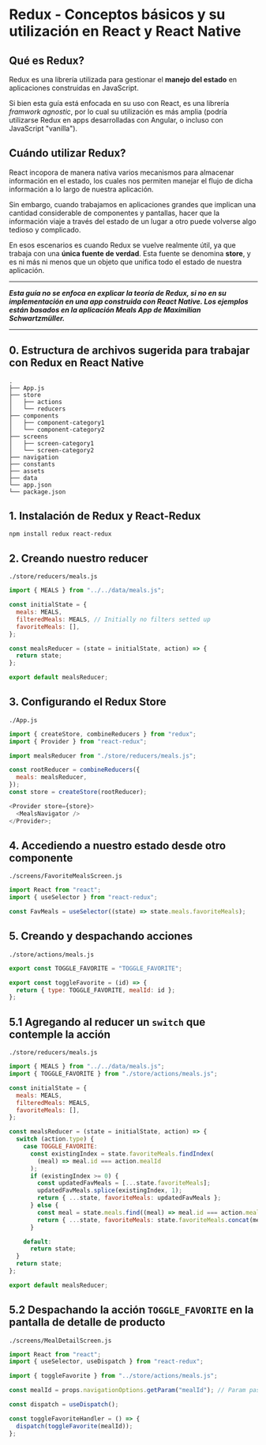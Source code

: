 # Redux - Conceptos básicos y su utilización en React y React Native

## Qué es Redux?

Redux es una librería utilizada para gestionar el **manejo del estado** en aplicaciones construidas en JavaScript.

Si bien esta guía está enfocada en su uso con React, es una librería _framwork agnostic_, por lo cual su utilización es más amplia (podría utilizarse Redux en apps desarrolladas con Angular, o incluso con JavaScript "vanilla").

## Cuándo utilizar Redux?

React incopora de manera nativa varios mecanismos para almacenar información en el estado, los cuales nos permiten manejar el flujo de dicha información a lo largo de nuestra aplicación.

Sin embargo, cuando trabajamos en aplicaciones grandes que implican una cantidad considerable de componentes y pantallas, hacer que la información viaje a través del estado de un lugar a otro puede volverse algo tedioso y complicado.

En esos escenarios es cuando Redux se vuelve realmente útil, ya que trabaja con una **única fuente de verdad**. Esta fuente se denomina **store**, y es ni más ni menos que un objeto que unifica todo el estado de nuestra aplicación.

---

_**Esta guía no se enfoca en explicar la teoría de Redux, si no en su implementación en una app construida con React Native. Los ejemplos están basados en la aplicación Meals App de Maximilian Schwartzmüller.**_

---

## 0. Estructura de archivos sugerida para trabajar con Redux en React Native

```
.
├── App.js
├── store
│   ├── actions
│   └── reducers
├── components
│   ├── component-category1
│   └── component-category2
├── screens
│   ├── screen-category1
│   └── screen-category2
├── navigation
├── constants
├── assets
├── data
└── app.json
└── package.json
```

## 1. Instalación de Redux y React-Redux

```
npm install redux react-redux
```

## 2. Creando nuestro reducer

`./store/reducers/meals.js`

```js
import { MEALS } from "../../data/meals.js";

const initialState = {
  meals: MEALS,
  filteredMeals: MEALS, // Initially no filters setted up
  favoriteMeals: [],
};

const mealsReducer = (state = initialState, action) => {
  return state;
};

export default mealsReducer;
```

## 3. Configurando el Redux Store

`./App.js`

```js
import { createStore, combineReducers } from "redux";
import { Provider } from "react-redux";

import mealsReducer from "./store/reducers/meals.js";

const rootReducer = combineReducers({
  meals: mealsReducer,
});
const store = createStore(rootReducer);

<Provider store={store}>
  <MealsNavigator />
</Provider>;
```

## 4. Accediendo a nuestro estado desde otro componente

`./screens/FavoriteMealsScreen.js`

```js
import React from "react";
import { useSelector } from "react-redux";

const FavMeals = useSelector((state) => state.meals.favoriteMeals);
```

## 5. Creando y despachando acciones

`./store/actions/meals.js`

```js
export const TOGGLE_FAVORITE = "TOGGLE_FAVORITE";

export const toggleFavorite = (id) => {
  return { type: TOGGLE_FAVORITE, mealId: id };
};
```

## 5.1 Agregando al reducer un `switch` que contemple la acción

`./store/reducers/meals.js`

```js
import { MEALS } from "../../data/meals.js";
import { TOGGLE_FAVORITE } from "./store/actions/meals.js";

const initialState = {
  meals: MEALS,
  filteredMeals: MEALS,
  favoriteMeals: [],
};

const mealsReducer = (state = initialState, action) => {
  switch (action.type) {
    case TOGGLE_FAVORITE:
      const existingIndex = state.favoriteMeals.findIndex(
        (meal) => meal.id === action.mealId
      );
      if (existingIndex >= 0) {
        const updatedFavMeals = [...state.favoriteMeals];
        updatedFavMeals.splice(existingIndex, 1);
        return { ...state, favoriteMeals: updatedFavMeals };
      } else {
        const meal = state.meals.find((meal) => meal.id === action.mealId);
        return { ...state, favoriteMeals: state.favoriteMeals.concat(meal) };
      }

    default:
      return state;
  }
  return state;
};

export default mealsReducer;
```

## 5.2 Despachando la acción `TOGGLE_FAVORITE` en la pantalla de detalle de producto

`./screens/MealDetailScreen.js`

```js
import React from "react";
import { useSelector, useDispatch } from "react-redux";

import { toggleFavorite } from "../store/actions/meals.js";

const mealId = props.navigationOptions.getParam("mealId"); // Param passed through React Navigator.

const dispatch = useDispatch();

const toggleFavoriteHandler = () => {
  dispatch(toggleFavorite(mealId));
};
```
